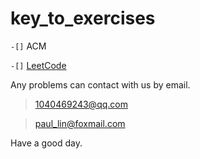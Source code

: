 # key_to_exercises
`-[]` ACM 

`-[]` [LeetCode](https://github.com/seanamax/key_to_exercises/tree/master/leetcode)

Any problems can contact with us by email.
>[1040469243@qq.com](https://github.com/seanamax)

>[paul_lin@foxmail.com](https://github.com/Paul-Lin)


Have a good day.
